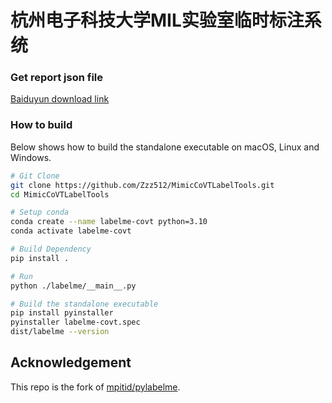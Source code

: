 # 杭州电子科技大学MIL实验室临时标注系统

### Get report json file
[Baiduyun download link](https://pan.baidu.com/s/1v2wt3CTd2MDnsr8ITOrn5g?pwd=hhdu)

### How to build

Below shows how to build the standalone executable on macOS, Linux and Windows.  

```bash
# Git Clone
git clone https://github.com/Zzz512/MimicCoVTLabelTools.git
cd MimicCoVTLabelTools

# Setup conda
conda create --name labelme-covt python=3.10
conda activate labelme-covt

# Build Dependency
pip install .

# Run
python ./labelme/__main__.py

# Build the standalone executable
pip install pyinstaller
pyinstaller labelme-covt.spec
dist/labelme --version
```

## Acknowledgement

This repo is the fork of [mpitid/pylabelme](https://github.com/mpitid/pylabelme).